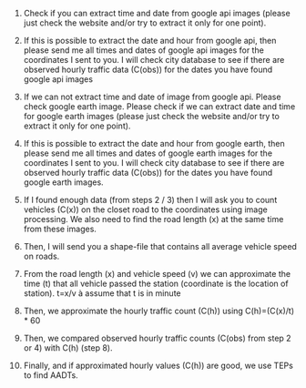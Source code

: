 1. Check if you can extract time and date from google api images
(please just check the website and/or try to extract it only for one point).

2. If this is possible to extract the date and hour from google api, 
then please send me all times and dates of google api images for the coordinates I sent to you. 
I will check city database to see if there are observed hourly traffic data (C(obs)) for the dates
you have found google api images

3. If we can not extract time and date of image from google api. 
Please check google earth image. 
Please check if we can extract date and time for google earth images 
(please just check the website and/or try to extract it only for one point).

4. If this is possible to extract the date and hour from google earth, 
then please send me all times and dates of google earth images for the coordinates I sent to you. 
I will check city database to see if there are observed hourly traffic data (C(obs)) for the dates 
you have found google earth images.

5. If I found enough data (from steps 2 / 3) then I will ask you to count vehicles (C(x)) on the closet road 
to the coordinates using image processing. We also need to find the road length (x) at the same time from these images.

6. Then, I will send you a shape-file that contains all average vehicle speed on roads.

7. From the road length (x) and vehicle speed (v) 
we can approximate the time (t) that all vehicle passed the station (coordinate is the location of station). 
t=x/v  à assume that t is in minute

8. Then, we approximate the hourly traffic count (C(h)) using C(h)=(C(x)/t) * 60

9. Then, we compared observed hourly traffic counts (C(obs) from step 2 or 4) with C(h) (step 8).

10. Finally, and if approximated hourly values (C(h)) are good, we use TEPs to find AADTs.
